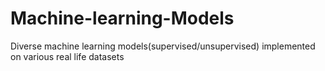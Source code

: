 # Machine-learning-Models
Diverse machine learning models(supervised/unsupervised) implemented on various real life datasets
